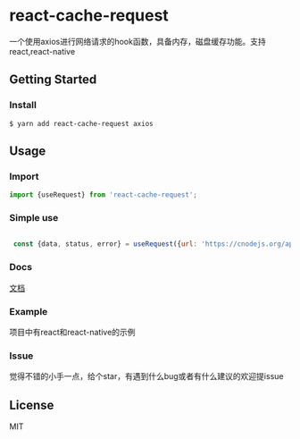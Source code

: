 # react-cache-request

一个使用axios进行网络请求的hook函数，具备内存，磁盘缓存功能。支持react,react-native

## Getting Started


### Install

```
$ yarn add react-cache-request axios
```

## Usage

### Import

```js
import {useRequest} from 'react-cache-request';
```

### Simple use
```jsx

 const {data, status, error} = useRequest({url: 'https://cnodejs.org/api/v1/topics'})

```

### Docs

[文档](/docs/index.html)

### Example
项目中有react和react-native的示例
### Issue

觉得不错的小手一点，给个star，有遇到什么bug或者有什么建议的欢迎提issue

## License

MIT
